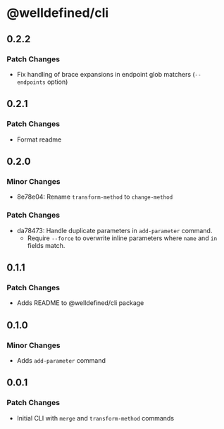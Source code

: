 # @welldefined/cli

## 0.2.2

### Patch Changes

- Fix handling of brace expansions in endpoint glob matchers (`--endpoints` option)

## 0.2.1

### Patch Changes

- Format readme

## 0.2.0

### Minor Changes

- 8e78e04: Rename `transform-method` to `change-method`

### Patch Changes

- da78473: Handle duplicate parameters in `add-parameter` command.
  - Require `--force` to overwrite inline parameters where `name` and `in` fields match.

## 0.1.1

### Patch Changes

- Adds README to @welldefined/cli package

## 0.1.0

### Minor Changes

- Adds `add-parameter` command

## 0.0.1

### Patch Changes

- Initial CLI with `merge` and `transform-method` commands
